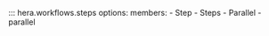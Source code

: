 ::: hera.workflows.steps
    options:
        members:
        - Step
        - Steps
        - Parallel
        - parallel
